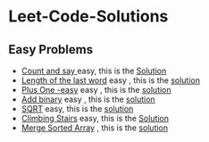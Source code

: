 #                                                        Leet-Code-Solutions
## Easy Problems
  - [Count and say ](https://leetcode.com/problems/count-and-say) easy, this is the [Solution](https://leetcode.com/problems/count-and-say/submissions/)
  - [Length of the last word](https://leetcode.com/problems/length-of-last-word/) easy , this is the [solution](https://github.com/MasmoudiOmar/leet-code-solutions/blob/master/Length%20of%20the%20last%20word%20-%20easy.cpp)
  - [Plus One -easy](https://leetcode.com/problems/plus-one) easy , this is the [solution](https://github.com/MasmoudiOmar/leet-code-solutions/blob/master/Plus%20one%20-easy.cpp)
  - [Add binary](https://leetcode.com/problems/add-binary) easy , this is the [solution](https://github.com/MasmoudiOmar/leet-code-solutions/blob/master/add%20binary%20-easy.cpp)
  - [SQRT](https://leetcode.com/problems/sqrtx) easy, this is the [solution](https://github.com/MasmoudiOmar/leet-code-solutions/blob/6ef45e1584d0f029200cd5ee1da3b5e6e56374a5/sqrt%20-easy.cpp)
  - [Climbing Stairs](https://leetcode.com/problems/climbing-stairs) easy, this is the [Solution](https://github.com/MasmoudiOmar/leet-code-solutions/blob/master/Climbing%20Stairs)
  - [Merge Sorted Array](https://leetcode.com/problems/merge-sorted-array) , this is the [solution](https://github.com/MasmoudiOmar/leet-code-solutions/blob/master/Merge%20arrays.cc)
